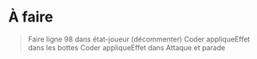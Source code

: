 # À faire

> Faire ligne 98 dans état-joueur (décommenter)
> Coder appliqueEffet dans les bottes
> Coder appliqueEffet dans Attaque et parade